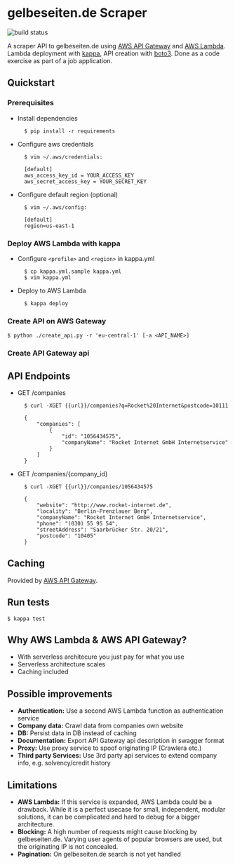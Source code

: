 
# gelbeseiten.de Scraper

![build status](https://travis-ci.org/dron22/gelbeseiten-scraper.svg?branch=master)

A scraper API to gelbeseiten.de using [AWS API Gateway](https://docs.aws.amazon.com/apigateway/latest/developerguide/welcome.html) and [AWS Lambda](https://docs.aws.amazon.com/lambda/latest/dg/welcome.html). Lambda deployment with [kappa](https://github.com/garnaat/kappa), API creation with [boto3](https://boto3.readthedocs.io/). Done as a code exercise as part of a job application.


## Quickstart


### Prerequisites


* Install dependencies

        $ pip install -r requirements


* Configure aws credentials

        $ vim ~/.aws/credentials:

        [default]
        aws_access_key_id = YOUR_ACCESS_KEY
        aws_secret_access_key = YOUR_SECRET_KEY


* Configure default region (optional)

        $ vim ~/.aws/config:

        [default]
        region=us-east-1


### Deploy AWS Lambda with kappa

* Configure `<profile>` and `<region>` in kappa.yml

        $ cp kappa.yml.sample kappa.yml
        $ vim kappa.yml


* Deploy to AWS Lambda

        $ kappa deploy


### Create API on AWS Gateway

    $ python ./create_api.py -r 'eu-central-1' [-a <API_NAME>]


### Create API Gateway api


## API Endpoints


* GET /companies

        $ curl -XGET {{url}}/companies?q=Rocket%20Internet&postcode=10111    
        
        {
            "companies": [
                {
                    "id": "1056434575",
                    "companyName": "Rocket Internet GmbH Internetservice"
                }
            ]
        }

* GET /companies/{company_id}

        $ curl -XGET {{url}}/companies/1056434575

        {
            "website": "http://www.rocket-internet.de",
            "locality": "Berlin-Prenzlauer Berg",
            "companyName": "Rocket Internet GmbH Internetservice",
            "phone": "(030) 55 95 54",
            "streetAddress": "Saarbrücker Str. 20/21",
            "postcode": "10405"
        }


## Caching

Provided by [AWS API Gateway](https://docs.aws.amazon.com/apigateway/latest/developerguide/api-gateway-caching.html).


## Run tests

    $ kappa test


## Why AWS Lambda & AWS API Gateway?

* With serverless architecure you just pay for what you use
* Serverless architecture scales
* Caching included


## Possible improvements

* **Authentication:** Use a second AWS Lambda function as authentication service
* **Company data:** Crawl data from companies own website
* **DB:** Persist data in DB instead of caching
* **Documentation:** Export API Gateway api description in swagger format
* **Proxy:** Use proxy service to spoof originating IP (Crawlera etc.)
* **Third party Services:** Use 3rd party api services to extend company info, e.g. solvency/credit history


## Limitations

* **AWS Lambda:** If this service is expanded, AWS Lambda could be a drawback. While it is a perfect usecase for small, independent, modular solutions, it can be complicated and hard to debug for a bigger architecture.
* **Blocking:** A high number of requests might cause blocking by gelbeseiten.de. Varying user agents of popular browsers are used, but the originating IP is not concealed.
* **Pagination:** On gelbeseiten.de search is not yet handled
